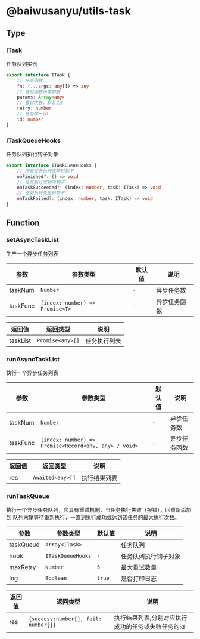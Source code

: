 # @baiwusanyu/utils-task

## Type

### ITask

任务队列实例

```typescript
export interface ITask {
    // 任务函数
    fn: (...args: any[]) => any
    // 任务函数所需参数
    params: Array<any>
    // 重试次数，默认为0
    retry: number
    // 任务唯一id
    id: number
}
```

### ITaskQueueHooks

任务队列执行钩子对象

```typescript
export interface ITaskQueueHooks {
    // 所有任务执行完毕时钩子
    onFinished?: () => void
    // 任务执行成功时钩子
    onTaskSucceeded?: (index: number, task: ITask) => void
    // 任务执行失败时钩子
    onTaskFailed?: (index: number, task: ITask) => void
}
```

## Function

### setAsyncTaskList

生产一个异步任务列表

| 参数          | 参数类型                            | 默认值     | 说明 |
|-------------|---------------------------------|---------|-----------|
| taskNum     | `Number`                        | `-` | 异步任务数 |
| taskFunc    | `(index: number) => Promise<T>` | `-` | 异步任务函数 |

| 返回值 | 返回类型             | 说明 |
|-----|------------------|---|
| taskList | `Promise<any>[]` | 任务执行列表 |

### runAsyncTaskList

执行一个异步任务列表

| 参数         | 参数类型                                                    | 默认值 | 说明        |
|------------|---------------------------------------------------------|-----|-----------|
| taskNum    | `Number`                                                | `-` | 异步任务数 |
| taskFunc   | `(index: number) => Promise<Record<any, any> / void>`   | `-` | 异步任务函数 |

| 返回值 | 返回类型             | 说明     |
|-----|------------------|--------|
| res | `Awaited<any>[]` | 执行结果列表 |

### runTaskQueue

执行一个异步任务队列，它具有重试机制，当任务执行失败（报错），回重新添加到
队列末尾等待重新执行，一直到执行成功或达到该任务的最大执行次数。

| 参数        | 参数类型              | 默认值    | 说明     |
|-----------|-------------------|--------|--------|
| taskQueue | `Array<ITask>`    | `-`    | 任务队列   |
| hook      | `ITaskQueueHooks` | `-`    | 任务队列执行钩子对象 |
| maxRetry  | `Number`          | `5`    | 最大重试数量 |
| log       | `Boolean`         | `true` | 是否打印日志 |

| 返回值 | 返回类型                            | 说明                         |
|-----|---------------------------------|----------------------------|
| res | `{success:number[], fail: number[]}` | 执行结果列表,分别对应执行成功的任务或失败任务的id |
